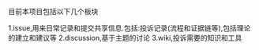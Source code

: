 目前本项目包括以下几个板块

1.issue,用来日常记录和提交共享信息.包括:投诉记录(流程和证据链等),包括理论的建立和建议等
2.discussion,基于主题的讨论
3.wiki,投诉需要的知识和工具
